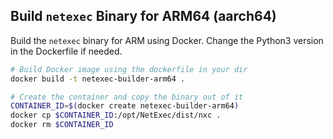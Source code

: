 ## Build `netexec` Binary for ARM64 (aarch64)

Build the `netexec` binary for ARM using Docker. Change the Python3 version in the Dockerfile if needed.

```bash
# Build Docker image using the dockerfile in your dir
docker build -t netexec-builder-arm64 .

# Create the container and copy the binary out of it
CONTAINER_ID=$(docker create netexec-builder-arm64)
docker cp $CONTAINER_ID:/opt/NetExec/dist/nxc .
docker rm $CONTAINER_ID
